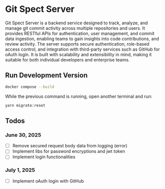 # Git Spect Server

Git Spect Server is a backend service designed to track, analyze, and manage git commit activity across multiple repositories and users. It provides RESTful APIs for authentication, user management, and commit data ingestion, enabling teams to gain insights into code contributions, and review activity. The server supports secure authentication, role-based access control, and integration with third-party services such as GitHub for oAuth login. It is built with scalability and extensibility in mind, making it suitable for both individual developers and enterprise teams.

## Run Development Version

```bash
docker compose --build
```

While the previous command is running, open another terminal and run:

```bash
yarn migrate:reset
```

## Todos

### June 30, 2025

- [ ] Remove secured request body data from logging (error)
- [ ] Implement libs for password encryptions and jwt token
- [ ] Implement login functionalities

### July 1, 2025

- [ ] Implement oAuth login with GitHub
